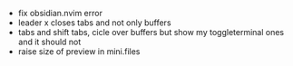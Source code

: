 - fix obsidian.nvim error
- leader x closes tabs and not only buffers
- tabs and shift tabs, cicle over buffers but show my toggleterminal ones and it should not
- raise size of preview in mini.files
